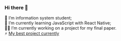 ### Hi there 👋

🔭 I’m information system student;<br>
🌱 I’m currently learning JavaScript with React Native; <br>
👨‍💻 I’m currently working on a project for my final paper. <br>
⚡ [My best project currently](https://kalebeadv.github.io/gerenciamento-escolar.github.io/)

<!--
**Kalebeadv/Kalebeadv** is a ✨ _special_ ✨ repository because its `README.md` (this file) appears on your GitHub profile.

Here are some ideas to get you started:

- 🔭 I’m currently working on ...
- 🌱 I’m currently learning ...
- 👯 I’m looking to collaborate on ...
- 🤔 I’m looking for help with ...
- 💬 Ask me about ...
- 📫 How to reach me: ...
- 😄 Pronouns: ...
- ⚡ Fun fact: ...
-->
